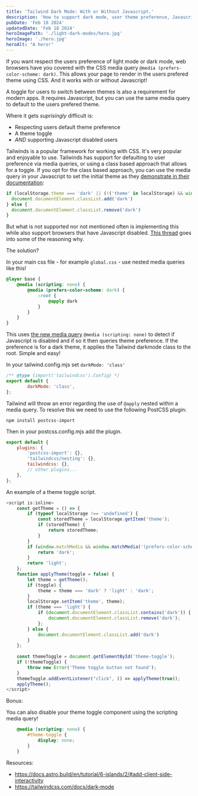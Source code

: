 ```yaml
---
title: 'Tailwind Dark Mode: With or Without Javascript.'
description: 'How to support dark mode, user theme preference, Javascript theme toggles, and disabled Javascript.'
pubDate: 'Feb 18 2024'
updatedDate: 'Feb 18 2024'
heroImagePath: './light-dark-modes/hero.jpg'
heroImage: './hero.jpg'
heroAlt: "A hero!"
---
```


If you want respect the users preference of light mode or dark mode, web browsers have you covered with the CSS media query `@media (prefers-color-scheme: dark)`. This allows your page to render in the users prefered theme using CSS. And it works with or without Javascript!

A toggle for users to switch between themes is also a requirement for modern apps. It requires Javascript, but you can use the same media query to default to the users prefered theme.

Where it gets *suprisingly* difficult is:
- Respecting users default theme preference
- A theme toggle
- *AND* supporting Javascript disabled users 

Tailwinds is a popular framework for working with CSS. It's very popular and enjoyable to use. Tailwinds has support for defaulting to user preference via media queries, or using a class based approach that allows for a toggle. If you opt for the class based approach, you can use the media query in your Javascript to set the initial theme as they [demonstrate in their documentation](https://tailwindcss.com/docs/dark-mode): 

```js
if (localStorage.theme === 'dark' || (!('theme' in localStorage) && window.matchMedia('(prefers-color-scheme: dark)').matches)) {
  document.documentElement.classList.add('dark')
} else {
  document.documentElement.classList.remove('dark')
}
```
But what is not supported nor not mentioned often is implementing this while also support browsers that have Javascript disabled. [This thread](https://github.com/tailwindlabs/tailwindcss/discussions/3644) goes into some of the reasoning why.

The solution? 

In your main css file - for example `global.css` - use nested media queries like this!
```css
@layer base {
    @media (scripting: none) {
        @media (prefers-color-scheme: dark) {
            :root {
                @apply dark
            }
        }
    }
}
```
This uses [the new media query](https://developer.mozilla.org/en-US/docs/Web/CSS/@media/scripting) `@media (scripting: none)` to detect if Javascript is disabled and if so it then queries theme preference. If the preference is for a dark theme, it applies the Tailwind darkmode class to the root. Simple and easy!

In your tailwind.config.mjs set `darkMode: 'class'`
```js
/** @type {import('tailwindcss').Config} */
export default {
    	darkMode: 'class',
};
```

Tailwind will throw an error regarding the use of `@apply` nested within a media query. To resolve this we need to use the following PostCSS plugin:

`npm install postcss-import`

Then in your postcss.config.mjs add the plugin.
```js
export default {
	plugins: {
		'postcss-import': {},
		'tailwindcss/nesting': {},
		tailwindcss: {},
        // other plugins...
	},
};
```

An example of a theme toggle script.
```js
<script is:inline>
    const getTheme = () => {
        if (typeof localStorage !== 'undefined') {
            const storedTheme = localStorage.getItem('theme');
            if (storedTheme) {
                return storedTheme; 
            }
        }
        if (window.matchMedia && window.matchMedia('(prefers-color-scheme: dark)').matches) {
            return 'dark'; 
        }
        return 'light';
    };
    function applyTheme(toggle = false) {
        let theme = getTheme();
        if (toggle) {
            theme = theme === 'dark' ? 'light' : 'dark';
        }
        localStorage.setItem('theme', theme);
        if (theme === 'light') {
            if (document.documentElement.classList.contains('dark')) {
                document.documentElement.classList.remove('dark');
            };
        } else {
            document.documentElement.classList.add('dark')
        }
    };
   
    const themeToggle = document.getElementById('theme-toggle');
    if (!themeToggle) {
        throw new Error('Theme toggle button not found');
    }
    themeToggle.addEventListener("click", () => applyTheme(true));
    applyTheme();
</script>
```

Bonus:

You can also disable your theme toggle component using the scripting media query!
```css
    @media (scripting: none) {
        #theme-toggle {
            display: none;
        }
    }
```

Resources:
* https://docs.astro.build/en/tutorial/6-islands/2/#add-client-side-interactivity
* https://tailwindcss.com/docs/dark-mode